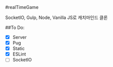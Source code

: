 #realTimeGame

SocketIO, Gulp, Node, Vanilla JS로 캐치마인드 클론

##To Do:

- [x] Server
- [x] Pug
- [x] Static
- [x] ESLint
- [ ] SocketIO